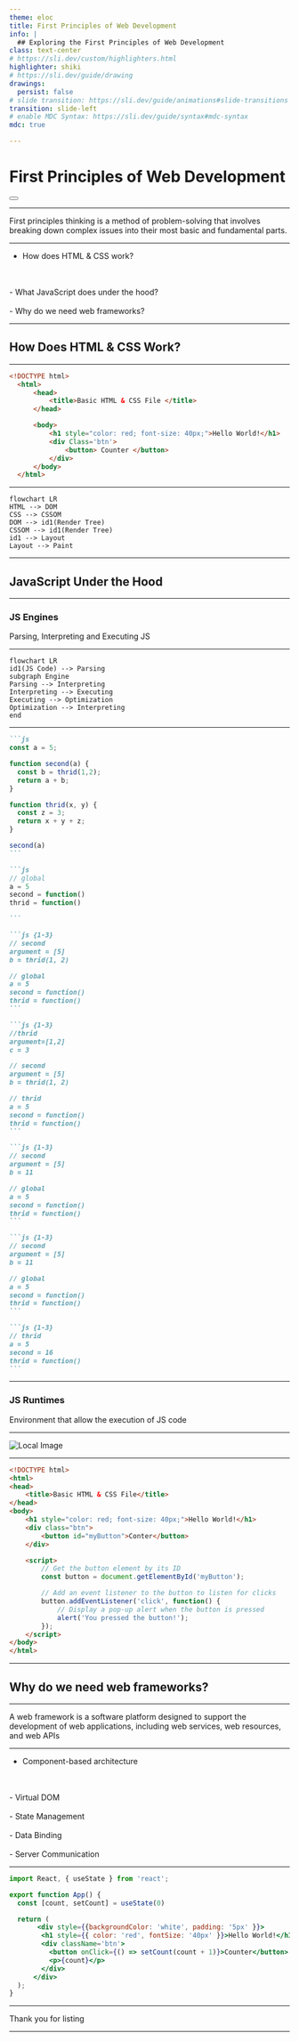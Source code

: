 ```yaml
---
theme: eloc
title: First Principles of Web Development
info: |
  ## Exploring the First Principles of Web Development
class: text-center
# https://sli.dev/custom/highlighters.html
highlighter: shiki
# https://sli.dev/guide/drawing
drawings:
  persist: false
# slide transition: https://sli.dev/guide/animations#slide-transitions
transition: slide-left
# enable MDC Syntax: https://sli.dev/guide/syntax#mdc-syntax
mdc: true

---
```


# First Principles of Web Development

<div class="abs-br m-6 flex gap-2">
  <button @click="$slidev.nav.openInEditor()" title="Open in Editor" class="text-xl slidev-icon-btn opacity-50 !border-none !hover:text-white">
    <carbon:edit />
  </button>

  <a href="https://github.com/slidevjs/slidev" target="_blank" alt="GitHub" title="Open in GitHub"
    class="text-xl slidev-icon-btn opacity-50 !border-none !hover:text-white">
    <carbon-logo-github />
  </a>
</div>

<!--
- Introduce Myself:
  - Role 
  - BU
  - Project
- Why:
  - Black Box
  - Helpful when starting 
End: What is frist principles
-->

---

First principles thinking is a method of problem-solving that involves breaking down <span v-mark.box.blue>complex issues</span> into their most <span v-mark.box.green>basic and fundamental parts</span>.

<!--
- Essatinally:
  - complex issues into fudementals
- How my brain works 

- End: Question we are going to answer this talk
-->

---

- How does <span v-mark.underline.green>HTML & CSS</span> work?
<br/>
<br/>
- What <span v-mark.underline.yellow>JavaScript</span> does under the hood?
<br/>
<br/>
- Why do we need <span v-mark.underline.red>web frameworks</span>?

<!--
- Question answering this talk
- Along the way build small app to see why each thing is useful 
-->

---

## How Does HTML & CSS Work?

<!--
- How does it render in the browser?
-->

---

```html {all|3-5|7-12|8|9-11|all}
<!DOCTYPE html>
  <html>
      <head>
          <title>Basic HTML & CSS File </title>
      </head>

      <body>
          <h1 style="color: red; font-size: 40px;">Hello World!</h1>
          <div Class='btn'>
              <button> Counter </button>
          </div>
      </body>
  </html>
```

<!--
- Basic HTML Scripts
  - Head
  - Body
  - Inline CSS
- End: How do we render this on the browser?
-->

---

```mermaid { scale: 1.5}
flowchart LR
HTML --> DOM
CSS --> CSSOM
DOM --> id1(Render Tree)
CSSOM --> id1(Render Tree)
id1 --> Layout
Layout --> Paint
```

<!--
- Basic Web App
- Go to ONLINE IDE
- End: Answer 2nd question
-->

---

## JavaScript Under the Hood

<!--
- How to make it interactive
-->

---

### JS Engines

<span v-mark.box.green>Parsing</span>, <span v-mark.underline.orange>Interpreting</span> and <span v-mark.circle.red>Executing</span> JS

---

```mermaid { scale: 1.5}
flowchart LR
id1(JS Code) --> Parsing
subgraph Engine
Parsing --> Interpreting
Interpreting --> Executing
Executing --> Optimization
Optimization --> Interpreting
end
```

<!--
- JIT
- Parsed into AST
- Interpreted into ByteCoode
- Executed
https://astexplorer.net/
-->


---


````md magic-move {lines: true}
```js
const a = 5;

function second(a) {
  const b = thrid(1,2);
  return a + b;
}

function thrid(x, y) {
  const z = 3;
  return x + y + z;
}

second(a)
```

```js
// global
a = 5
second = function()
thrid = function()

```

```js {1-3}
// second
argument = [5]
b = thrid(1, 2)

// global
a = 5
second = function()
thrid = function()
```

```js {1-3}
//thrid
argument=[1,2]
c = 3

// second
argument = [5]
b = thrid(1, 2)

// thrid
a = 5
second = function()
thrid = function()
```

```js {1-3}
// second
argument = [5]
b = 11

// global
a = 5
second = function()
thrid = function()
```

```js {1-3}
// second
argument = [5]
b = 11

// global
a = 5
second = function()
thrid = function()
```

```js {1-3}
// thrid
a = 5
second = 16
thrid = function()
```

````


---

### JS Runtimes
<span v-mark.circle.green>Environment</span> that allow the execution of JS code

---

![Local Image](/Engine.png)

<!--
- Web APIs: allow functionality that the language itself doesn’t support e.g HTTP requests, timer, DOM interaction
- call back queue: mechanism that coordinates the execution of asynchronous cod
-->

---

```html {all|11-21|13-14|16-20}
<!DOCTYPE html>
<html>
<head>
    <title>Basic HTML & CSS File</title>
</head>
<body>
    <h1 style="color: red; font-size: 40px;">Hello World!</h1>
    <div class="btn">
        <button id="myButton">Conter</button>
    </div>

    <script>
        // Get the button element by its ID
        const button = document.getElementById('myButton');

        // Add an event listener to the button to listen for clicks
        button.addEventListener('click', function() {
            // Display a pop-up alert when the button is pressed
            alert('You pressed the button!');
        });
    </script>
</body>
</html>
```

<!--
- Go to Online IDE
-->

---


## Why do we need web frameworks?

---

A web framework is a software platform designed to support the development of web applications, including web services, web resources, and web APIs

---

- Component-based architecture
<br/>
<br/>
- Virtual DOM
<br/>
<br/>
- State Management
<br/>
<br/>
- Data Binding
<br/>
<br/>
- Server Communication

---

```jsx {4|6-14}
import React, { useState } from 'react';

export function App() {
  const [count, setCount] = useState(0)

  return (
       <div style={{backgroundColor: 'white', padding: '5px' }}>
        <h1 style={{ color: 'red', fontSize: '40px' }}>Hello World!</h1>
        <div className='btn'>
          <button onClick={() => setCount(count + 1)}>Counter</button>
          <p>{count}</p>
        </div>
      </div>
  );
}

```

---

Thank you for listing

---
